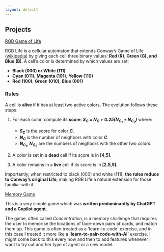 ```yaml
---
layout: default
---
```


## Projects


[RGB Game of Life](projects/gol/index.html)

RGB Life is a cellular automaton that extends Conway’s Game of Life ([wikipedia](https://en.wikipedia.org/wiki/Conway%27s_Game_of_Life)) by giving each cell three binary values: **Red (R), Green (G), and Blue (B)**. A cell’s color is determined by which values are set:

- **Black (000) or White (111)**
- **Cyan (011)**, **Magenta (101)**, **Yellow (110)**
- **Red (100)**, **Green (010)**, **Blue (001)**

### Rules
A cell is **alive** if it has at least two active colors. The evolution follows these steps:

1. For each color, compute its **score**:
   **_S<sub>C</sub> = N<sub>C</sub> + 0.25(N<sub>C<sub>1</sub></sub> + N<sub>C<sub>2</sub></sub>)_**
   where:
   - **_S<sub>C</sub>_** is the score for color **_C_**.
   - **_N<sub>C</sub>_** is the number of neighbors with color **_C_**.
   - **_N<sub>C<sub>1</sub></sub>_**, **_N<sub>C<sub>2</sub></sub>_** are the numbers of neighbors with the other two colors.

2. A color is set in a **dead** cell if its score is in **[4,5]**.
3. A color remains in a **live** cell if its score is in **[2.5,5]**.

Importantly, when restricted to black (000) and white (111), **the rules reduce to Conway’s original Life**, making RGB Life a natural extension for those familiar with it.


[Memory Game](projects/MemoryGame/index.html)

This is a very simple game which was **written predominantly by ChatGPT and a Copilot agent**.

The game, often called _Concentration_, is a memory challenge that requires the user to memorise the locations of face-down pairs of cards, and match them up. This game is often treated as a 'learn-to-code' exercise, and in this case I treated it more like a '**learn-to-pair-code-with-AI**' exercise. I might come back to this every now and then to add features whenever I want to try out another type of agent or a new model.